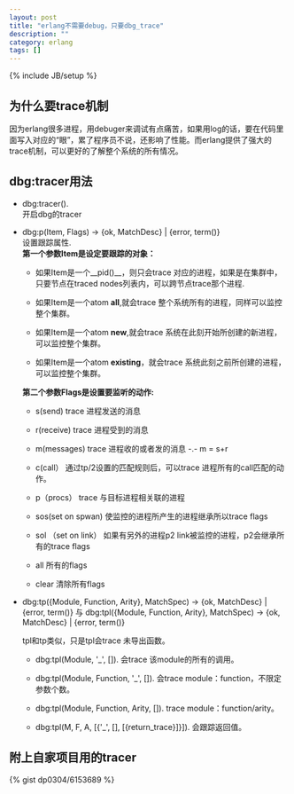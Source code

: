 ```yaml
---
layout: post
title: "erlang不需要debug，只要dbg_trace"
description: ""
category: erlang
tags: []
---
```

{% include JB/setup %}


## 为什么要trace机制
   因为erlang很多进程，用debuger来调试有点痛苦，如果用log的话，要在代码里面写入对应的“眼”，累了程序员不说，还影响了性能。而erlang提供了强大的trace机制，可以更好的了解整个系统的所有情况。
  
   
## dbg:tracer用法

* dbg:tracer().  
	开启dbg的tracer   
	  
	
* dbg:p(Item, Flags) -> {ok, MatchDesc} | {error, term()}  
	设置跟踪属性.  
	__第一个参数Item是设定要跟踪的对象：__  
	
	*  如果Item是一个__pid()__，则只会trace 对应的进程，如果是在集群中，只要节点在traced nodes列表内，可以跨节点trace那个进程.  
	
	*  如果Item是一个atom __all__,就会trace 整个系统所有的进程，同样可以监控整个集群。  
	
	*  如果Item是一个atom __new__,就会trace 系统在此刻开始所创建的新进程，可以监控整个集群。  
	
	*  如果Item是一个atom __existing__，就会trace 系统此刻之前所创建的进程，可以监控整个集群。  
	
	
	__第二个参数Flags是设置要监听的动作:__   
	*  s(send)     trace 进程发送的消息  
	 
	*  r(receive)   trace 进程受到的消息  
	
	*  m(messages)  trace 进程收的或者发的消息  -.- m = s+r  
	
	*  c(call）  通过tp/2设置的匹配规则后，可以trace 进程所有的call匹配的动作。  
	
	*  p（procs） trace 与目标进程相关联的进程  
	
	*  sos(set on spwan) 使监控的进程所产生的进程继承所以trace flags  
	
	*  sol （set on link） 如果有另外的进程p2 link被监控的进程，p2会继承所有的trace flags  
	
	*  all  所有的flags  
	
	*  clear 清除所有flags  
	
  
  
* dbg:tp({Module, Function, Arity}, MatchSpec) -> {ok, MatchDesc} | {error, term()}    与   dbg:tpl({Module, Function, Arity}, MatchSpec) -> {ok, MatchDesc} | {error, term()}  

	tpl和tp类似，只是tpl会trace 未导出函数。  
	
	*  dbg:tpl(Module, '_', []).  会trace 该module的所有的调用。  
		
	*  dbg:tpl(Module, Function, '_', []).  会trace module：function，不限定参数个数。  
	
	*  dbg:tpl(Module, Function, Arity, []). trace module：function/arity。  
	
	*  dbg:tpl(M, F, A, [{'_', [], [{return_trace}]}]).   会跟踪返回值。  
	
	

##  附上自家项目用的tracer  

{% gist dp0304/6153689 %}
	


	

